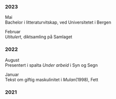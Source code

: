 ### 2023

Mai  
Bachelor i litteraturvitskap, ved Universitetet i Bergen 

Februar  
*Utitulert*, diktsamling på Samlaget


### 2022

August  
Presentert i spalta *Under arbeid* i Syn og Segn  
  
Januar  
Tekst om giftig maskulinitet i _Mulan_(1998), Fett  

### 2021
